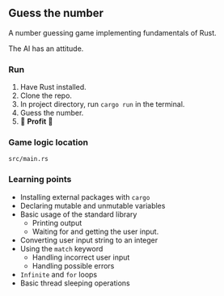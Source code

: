 ## Guess the number

A number guessing game implementing fundamentals of Rust.

The AI has an attitude.

### Run

1. Have Rust installed.
2. Clone the repo.
3. In project directory, run `cargo run` in the terminal.
4. Guess the number.
5. 💸 **Profit** 💸

### Game logic location

`src/main.rs`

### Learning points

- Installing external packages with `cargo`
- Declaring mutable and unmutable variables
- Basic usage of the standard library
  - Printing output
  - Waiting for and getting the user input.
- Converting user input string to an integer
- Using the `match` keyword
  - Handling incorrect user input
  - Handling possible errors
- `Infinite` and `for` loops
- Basic thread sleeping operations
